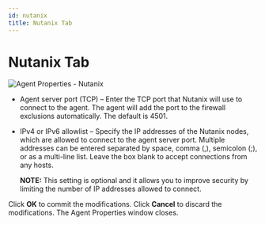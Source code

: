 ```yaml
---
id: nutanix
title: Nutanix Tab
---
```


# Nutanix Tab

![Agent Properties - Nutanix](/img/activitymonitor/admin/Nutanix.png "Agent Properties - Nutanix")

- Agent server port (TCP) – Enter the TCP port that Nutanix will use to connect to the agent. The agent will add the port to the firewall exclusions automatically. The default is 4501.
- IPv4 or IPv6 allowlist – Specify the IP addresses of the Nutanix nodes, which are allowed to connect to the agent server port. Multiple addresses can be entered separated by space, comma (,), semicolon (;), or as a multi-line list. Leave the box blank to accept connections from any hosts.

  **NOTE:** This setting is optional and it allows you to improve security by limiting the number of IP addresses allowed to connect.

Click **OK** to commit the modifications. Click **Cancel** to discard the modifications. The Agent Properties window closes.